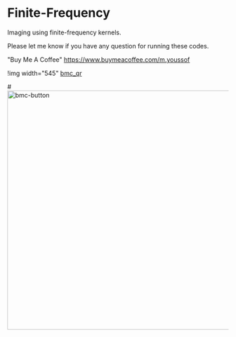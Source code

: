 # Finite-Frequency
Imaging using finite-frequency kernels.

Please let me know if you have any question for running these codes. 

"Buy Me A Coffee" https://www.buymeacoffee.com/m.youssof


!img width="545" [bmc_qr](https://user-images.githubusercontent.com/25856016/202258661-932f03e7-1240-45fd-8e65-deda07b2d476.png)


#<img width="545" alt="bmc-button" src="https://user-images.githubusercontent.com/25856016/202258793-cb6fc97e-3e54-4130-aa0d-dc1702928bf9.png">

